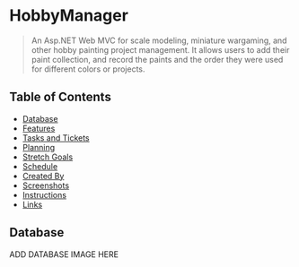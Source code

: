 # HobbyManager
>An Asp.NET Web MVC for scale modeling, miniature wargaming, and other hobby painting project management. It allows users to add their paint collection, and record the paints and the order they were used for different colors or projects.

## Table of Contents
* [Database](#database)
* [Features](#features)
* [Tasks and Tickets](#tasks-and-tickets)
* [Planning](#planning)
* [Stretch Goals](#stretch-goals)
* [Schedule](#schedule)
* [Created By](#created-by)
* [Screenshots](#screenshots)
* [Instructions](#instructions)
* [Links](#links)

## Database
ADD DATABASE IMAGE HERE

